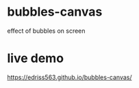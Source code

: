 # bubbles-canvas
effect of bubbles on screen 
# live demo 
https://edriss563.github.io/bubbles-canvas/
